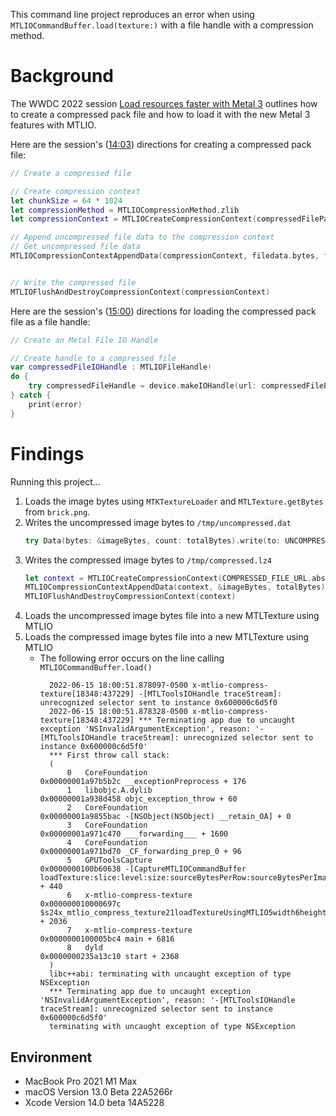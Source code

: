 This command line project reproduces an error when using `MTLIOCommandBuffer.load(texture:)` with a file handle with a compression method.

# Background

The WWDC 2022 session [Load resources faster with Metal 3](https://developer.apple.com/videos/play/wwdc2022/10104) outlines how to create a compressed pack file and how to load it with the new Metal 3 features with MTLIO.

Here are the session's ([14:03](https://developer.apple.com/videos/play/wwdc2022/10104/?time=843)) directions for creating a compressed pack file:

```swift
// Create a compressed file

// Create compression context
let chunkSize = 64 * 1024
let compressionMethod = MTLIOCompressionMethod.zlib
let compressionContext = MTLIOCreateCompressionContext(compressedFilePath, compressionMethod, chunkSize)

// Append uncompressed file data to the compression context
// Get uncompressed file data
MTLIOCompressionContextAppendData(compressionContext, filedata.bytes, filedata.length)


// Write the compressed file
MTLIOFlushAndDestroyCompressionContext(compressionContext)
```

Here are the session's ([15:00](https://developer.apple.com/videos/play/wwdc2022/10104/?time=900)) directions for loading the compressed pack file as a file handle:

```swift
// Create an Metal File IO Handle

// Create handle to a compressed file
var compressedFileIOHandle : MTLIOFileHandle!
do {
    try compressedFileHandle = device.makeIOHandle(url: compressedFilePath, compressionMethod: MTLIOCompressionMethod.zlib)
} catch {
    print(error)
}
```

# Findings

Running this project...

1. Loads the image bytes using `MTKTextureLoader` and `MTLTexture.getBytes` from `brick.png`.
2. Writes the uncompressed image bytes to `/tmp/uncompressed.dat`
    ```swift
    try Data(bytes: &imageBytes, count: totalBytes).write(to: UNCOMPRESSED_FILE_URL)
    ```
3. Writes the compressed image bytes to `/tmp/compressed.lz4`
    ```swift
    let context = MTLIOCreateCompressionContext(COMPRESSED_FILE_URL.absoluteString, COMPRESSION_METHOD, 64 * 1024)
    MTLIOCompressionContextAppendData(context, &imageBytes, totalBytes)
    MTLIOFlushAndDestroyCompressionContext(context)
    ```
4. Loads the uncompressed image bytes file into a new MTLTexture using MTLIO
5. Loads the compressed image bytes file into a new MTLTexture using MTLIO
    - The following error occurs on the line calling `MTLIOCommandBuffer.load()`
      ```
        2022-06-15 18:00:51.878097-0500 x-mtlio-compress-texture[18348:437229] -[MTLToolsIOHandle traceStream]: unrecognized selector sent to instance 0x600000c6d5f0
        2022-06-15 18:00:51.878328-0500 x-mtlio-compress-texture[18348:437229] *** Terminating app due to uncaught exception 'NSInvalidArgumentException', reason: '-[MTLToolsIOHandle traceStream]: unrecognized selector sent to instance 0x600000c6d5f0'
        *** First throw call stack:
        (
            0   CoreFoundation                      0x00000001a97b5b2c __exceptionPreprocess + 176
            1   libobjc.A.dylib                     0x00000001a938d458 objc_exception_throw + 60
            2   CoreFoundation                      0x00000001a9855bac -[NSObject(NSObject) __retain_OA] + 0
            3   CoreFoundation                      0x00000001a971c470 ___forwarding___ + 1600
            4   CoreFoundation                      0x00000001a971bd70 _CF_forwarding_prep_0 + 96
            5   GPUToolsCapture                     0x0000000100b60638 -[CaptureMTLIOCommandBuffer loadTexture:slice:level:size:sourceBytesPerRow:sourceBytesPerImage:destinationOrigin:sourceHandle:sourceHandleOffset:] + 440
            6   x-mtlio-compress-texture            0x000000010000697c $s24x_mtlio_compress_texture21loadTextureUsingMTLIO5width6height7fileURL17compressionMethodySi_Si10Foundation0K0VSo016MTLIOCompressionM0VSgtKF + 2036
            7   x-mtlio-compress-texture            0x0000000100005bc4 main + 6816
            8   dyld                                0x0000000235a13c10 start + 2368
        )
        libc++abi: terminating with uncaught exception of type NSException
        *** Terminating app due to uncaught exception 'NSInvalidArgumentException', reason: '-[MTLToolsIOHandle traceStream]: unrecognized selector sent to instance 0x600000c6d5f0'
        terminating with uncaught exception of type NSException
      ```

## Environment

- MacBook Pro 2021 M1 Max
- macOS Version 13.0 Beta 22A5266r
- Xcode Version 14.0 beta 14A5228